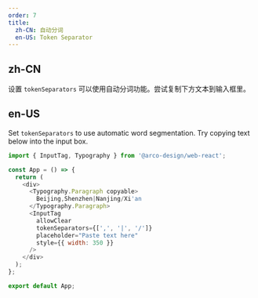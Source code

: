 ```yaml
---
order: 7
title:
  zh-CN: 自动分词
  en-US: Token Separator
---
```


## zh-CN

设置 `tokenSeparators` 可以使用自动分词功能。尝试复制下方文本到输入框里。

## en-US

Set `tokenSeparators` to use automatic word segmentation. Try copying text below into the input box.

```js
import { InputTag, Typography } from '@arco-design/web-react';

const App = () => {
  return (
    <div>
      <Typography.Paragraph copyable>
        Beijing,Shenzhen|Nanjing/Xi'an
      </Typography.Paragraph>
      <InputTag
        allowClear
        tokenSeparators={[',', '|', '/']}
        placeholder="Paste text here"
        style={{ width: 350 }}
      />
    </div>
  );
};

export default App;
```
